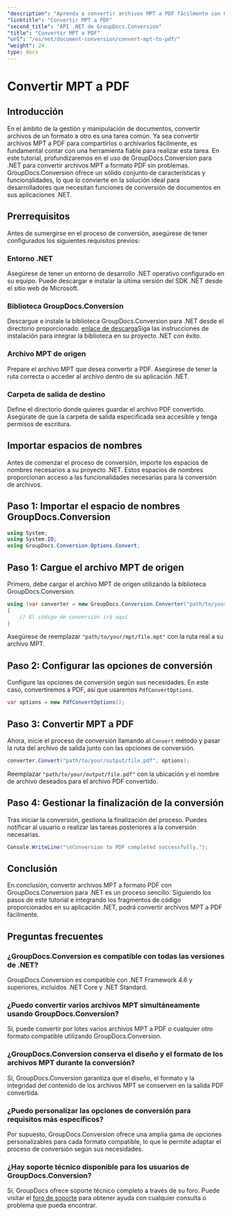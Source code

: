 ```yaml
---
"description": "Aprenda a convertir archivos MPT a PDF fácilmente con GroupDocs.Conversion para .NET. Siga nuestras instrucciones paso a paso para una integración y una gestión eficiente de documentos."
"linktitle": "Convertir MPT a PDF"
"second_title": "API .NET de GroupDocs.Conversion"
"title": "Convertir MPT a PDF"
"url": "/es/net/document-conversion/convert-mpt-to-pdf/"
"weight": 24
type: docs
---
```

# Convertir MPT a PDF

## Introducción
En el ámbito de la gestión y manipulación de documentos, convertir archivos de un formato a otro es una tarea común. Ya sea convertir archivos MPT a PDF para compartirlos o archivarlos fácilmente, es fundamental contar con una herramienta fiable para realizar esta tarea. En este tutorial, profundizaremos en el uso de GroupDocs.Conversion para .NET para convertir archivos MPT a formato PDF sin problemas. GroupDocs.Conversion ofrece un sólido conjunto de características y funcionalidades, lo que lo convierte en la solución ideal para desarrolladores que necesitan funciones de conversión de documentos en sus aplicaciones .NET.
## Prerrequisitos
Antes de sumergirse en el proceso de conversión, asegúrese de tener configurados los siguientes requisitos previos:
### Entorno .NET
Asegúrese de tener un entorno de desarrollo .NET operativo configurado en su equipo. Puede descargar e instalar la última versión del SDK .NET desde el sitio web de Microsoft.
### Biblioteca GroupDocs.Conversion
Descargue e instale la biblioteca GroupDocs.Conversion para .NET desde el directorio proporcionado. [enlace de descarga](https://releases.groupdocs.com/conversion/net/)Siga las instrucciones de instalación para integrar la biblioteca en su proyecto .NET con éxito.
### Archivo MPT de origen
Prepare el archivo MPT que desea convertir a PDF. Asegúrese de tener la ruta correcta o acceder al archivo dentro de su aplicación .NET.
### Carpeta de salida de destino
Define el directorio donde quieres guardar el archivo PDF convertido. Asegúrate de que la carpeta de salida especificada sea accesible y tenga permisos de escritura.

## Importar espacios de nombres
Antes de comenzar el proceso de conversión, importe los espacios de nombres necesarios a su proyecto .NET. Estos espacios de nombres proporcionan acceso a las funcionalidades necesarias para la conversión de archivos.
## Paso 1: Importar el espacio de nombres GroupDocs.Conversion
```csharp
using System;
using System.IO;
using GroupDocs.Conversion.Options.Convert;
```
## Paso 1: Cargue el archivo MPT de origen
Primero, debe cargar el archivo MPT de origen utilizando la biblioteca GroupDocs.Conversion.
```csharp
using (var converter = new GroupDocs.Conversion.Converter("path/to/your/mpt/file.mpt"))
{
    // El código de conversión irá aquí
}
```
Asegúrese de reemplazar `"path/to/your/mpt/file.mpt"` con la ruta real a su archivo MPT.
## Paso 2: Configurar las opciones de conversión
Configure las opciones de conversión según sus necesidades. En este caso, convertiremos a PDF, así que usaremos `PdfConvertOptions`.
```csharp
var options = new PdfConvertOptions();
```
## Paso 3: Convertir MPT a PDF
Ahora, inicie el proceso de conversión llamando al `Convert` método y pasar la ruta del archivo de salida junto con las opciones de conversión.
```csharp
converter.Convert("path/to/your/output/file.pdf", options);
```
Reemplazar `"path/to/your/output/file.pdf"` con la ubicación y el nombre de archivo deseados para el archivo PDF convertido.
## Paso 4: Gestionar la finalización de la conversión
Tras iniciar la conversión, gestiona la finalización del proceso. Puedes notificar al usuario o realizar las tareas posteriores a la conversión necesarias.
```csharp
Console.WriteLine("\nConversion to PDF completed successfully.");
```

## Conclusión
En conclusión, convertir archivos MPT a formato PDF con GroupDocs.Conversion para .NET es un proceso sencillo. Siguiendo los pasos de este tutorial e integrando los fragmentos de código proporcionados en su aplicación .NET, podrá convertir archivos MPT a PDF fácilmente.
## Preguntas frecuentes
### ¿GroupDocs.Conversion es compatible con todas las versiones de .NET?
GroupDocs.Conversion es compatible con .NET Framework 4.6 y superiores, incluidos .NET Core y .NET Standard.
### ¿Puedo convertir varios archivos MPT simultáneamente usando GroupDocs.Conversion?
Sí, puede convertir por lotes varios archivos MPT a PDF o cualquier otro formato compatible utilizando GroupDocs.Conversion.
### ¿GroupDocs.Conversion conserva el diseño y el formato de los archivos MPT durante la conversión?
Sí, GroupDocs.Conversion garantiza que el diseño, el formato y la integridad del contenido de los archivos MPT se conserven en la salida PDF convertida.
### ¿Puedo personalizar las opciones de conversión para requisitos más específicos?
Por supuesto, GroupDocs.Conversion ofrece una amplia gama de opciones personalizables para cada formato compatible, lo que le permite adaptar el proceso de conversión según sus necesidades.
### ¿Hay soporte técnico disponible para los usuarios de GroupDocs.Conversion?
Sí, GroupDocs ofrece soporte técnico completo a través de su foro. Puede visitar el [foro de soporte](https://forum.groupdocs.com/c/conversion/11) para obtener ayuda con cualquier consulta o problema que pueda encontrar.